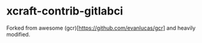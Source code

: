 # xcraft-contrib-gitlabci

Forked from awesome (gcr)[https://github.com/evanlucas/gcr] and heavily
modified.
